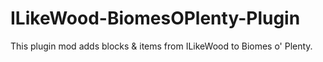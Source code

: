 # ILikeWood-BiomesOPlenty-Plugin

This plugin mod adds blocks & items from ILikeWood to Biomes o' Plenty.